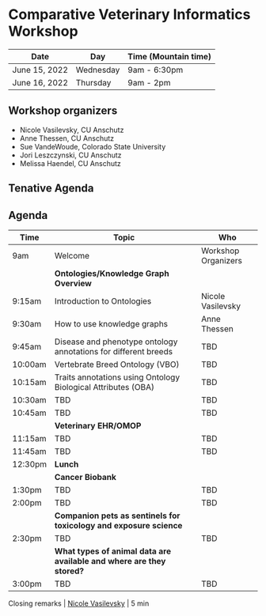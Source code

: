 # Comparative Veterinary Informatics Workshop

Date | Day | Time (Mountain time) 
-- | -- | -- 
June 15, 2022 | Wednesday | 9am - 6:30pm
June 16, 2022 | Thursday | 9am - 2pm

## Workshop organizers
- Nicole Vasilevsky, CU Anschutz
- Anne Thessen, CU Anschutz
- Sue VandeWoude, Colorado State University
- Jori Leszczynski, CU Anschutz
- Melissa Haendel, CU Anschutz

## Tenative Agenda
## Agenda

Time | Topic | Who
-- | -- | -- 
9am | Welcome | Workshop Organizers
| | **Ontologies/Knowledge Graph Overview** | |
9:15am | Introduction to Ontologies | Nicole Vasilevsky 
9:30am | How to use knowledge graphs | Anne Thessen
9:45am | Disease and phenotype ontology annotations for different breeds  | TBD
10:00am | Vertebrate Breed Ontology (VBO) | TBD
10:15am | Traits annotations using Ontology Biological Attributes (OBA) | TBD
10:30am | TBD | TBD
10:45am | TBD | TBD
| | **Veterinary EHR/OMOP** | | 
11:15am | TBD | TBD
11:45am | TBD | TBD
12:30pm | **Lunch** | |
| | **Cancer Biobank** | | 
1:30pm | TBD | TBD
2:00pm | TBD | TBD
| | **Companion pets as sentinels for toxicology and exposure science** | |
2:30pm | TBD | TBD
| | **What types of animal data are available and where are they stored?** | |
3:00pm | TBD | TBD

Closing remarks | [Nicole Vasilevsky](https://www.ohsu.edu/people/nicole-a-vasilevsky) | 5 min
